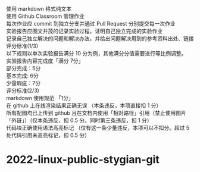 使用 markdown 格式纯文本  
使用 Github Classroom 管理作业  
每次作业应 commit 到独立分支并通过 Pull Request 分别提交每一次作业  
实验报告应图文并茂的记录实验过程，证明自己独立完成的实验作业  
记录自己独立解决的问题和解决办法，并给出问题解决用到的参考资料出处、链接  
评分标准(1/3)  
以下规则以单次实验报告满分 10 分为例，其他满分分值需要进行等比例调整。  
实验报告内容完成度「满分 7分」  
部分完成：5分  
基本完成: 6分  
少量瑕疵：7分  
评分标准(2/3)  
markdown 使用规范 「1分」  
在 github 上在线渲染结果正确无误 （本条违反，本项直接扣 1 分）  
所有配图均已上传到 github 且在文档内使用「相对路径」引用（禁止使用图片「外链」）（仅本条违反，扣 0.5 分。同时第三条违反，扣 1 分）  
代码块正确使用语法高亮标记 （仅有这一条少量违反，本项可以不扣分。超过 5 处代码引用未高亮标记，扣 0.5 分）  
# 2022-linux-public-stygian-git
